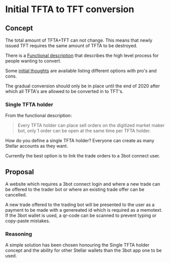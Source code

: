 # Initial TFTA to TFT conversion

## Concept

The total amount of TFTA+TFT can not change. This means that newly issued TFT requires the same amount of TFTA to be destroyed.

There is a [Functional description](https://wiki.threefold.io/#/threefold_marketmaker_bot) that describes the high level process for people wanting to convert.

Some [initial thoughts](./initial_thoughts.md) are available listing different options with pro's and cons.

The gradual conversion should only be in place until the end of 2020 after which all TFTA's  are allowed to be converted in to TFT's.

### Single TFTA holder

From the functional description:
> Every TFTA holder can place sell orders on the digitized market maker bot, only 1 order can be open at the same time per TFTA holder.

How do you define a single TFTA holder? Everyone can create as many Stellar accounts as they want.

Currently the best option is to link the trade orders to a 3bot connect user.

## Proposal

A website which requires a 3bot connect login  and where a new trade can be offered to the trader bot or where an existing trade offer can be cancelled.

A new trade offered to the trading bot will be presented to the user as a payment to be made with a genereated id which is required as a memotext. If the 3bot wallet is used, a qr-code can be scanned to prevent typing or copy-paste mistakes.

### Reasoning

A simple solution has been chosen honouring the Single TFTA holder concept and the ability for other Stellar wallets than the  3bot app one to be used.
